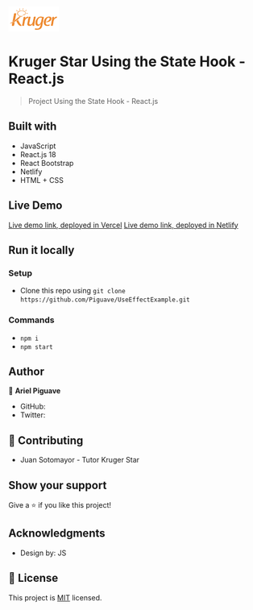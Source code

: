 <img src="./src/assets/logo.png" height="50px">

# Kruger Star Using the State Hook - React.js

> Project Using the State Hook - React.js



## Built with 

- JavaScript
- React.js 18
- React Bootstrap
- Netlify 
- HTML + CSS

## Live Demo

[Live demo link, deployed in Vercel](https://use-state-example.vercel.app/)
[Live demo link, deployed in Netlify](https://kruger-usestateexample-ap.netlify.app/)
## Run it locally

 ### Setup

 - Clone this repo using `git clone https://github.com/Piguave/UseEffectExample.git`

 ### Commands

 - `npm i`
 - `npm start`

## Author

👤 **Ariel Piguave**

- GitHub: 
- Twitter: 

## 🤝 Contributing

- Juan Sotomayor - Tutor Kruger Star

## Show your support

Give a ⭐ if you like this project!

## Acknowledgments

- Design by: JS

## 📝 License

This project is [MIT](./MIT.md) licensed.
